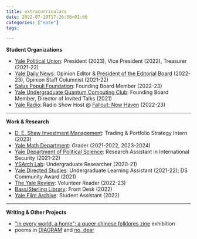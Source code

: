 ```yaml
---
title: extracurriculars
date: 2022-07-19T17:26:58+01:00
categories: ["note"]
tags:

---
```


**Student Organizations**

- [Yale Political Union](https://ypu.sites.yale.edu/): President (2023), Vice President (2022), Treasurer (2021-22)
- [Yale Daily News](https://yaledailynews.com/blog/author/jeanwang/): Opinion Editor & [President of the Editorial Board]([url](https://yaledailynews.com/blog/2022/10/12/editorial-announcing-the-2023-2024-editorial-board/)) (2022-23), Opinion Staff Columnist (2021-22)
- [Salus Populi Foundation](https://www.saluspopulifoundation.com/): Founding Board Member (2022-23)
- [Yale Undergraduate Quantum Computing Club](https://yaleqc.com/): Founding Board Member, Director of Invited Talks (2021)
- [Yale Radio](https://wybc.com/): Radio Show Host @ [Fallout: New Haven](https://wybc.com/shows/three-body-problem) (2022-23)

** **

**Work & Research**

- [D. E. Shaw Investment Management](https://www.deshaw.com/): Trading & Portfolio Strategy Intern (2023)
- [Yale Math Department](https://math.yale.edu/): Grader (2021-2022, 2023-2024)
- [Yale Department of Political Science](https://politicalscience.yale.edu/): Research Assistant in International Security (2021-22)
- [YSArch Lab](https://ysarch.csl.yale.edu/): Undergraduate Researcher (2020-21)
- [Yale Directed Studies](https://directedstudies.yale.edu/): Undergraduate Learning Assistant (2021-22); DS Community Award (2021)
- [The Yale Review](https://yalereview.org/): Volunteer Reader (2022-23)
- [Bass/Sterling Library](https://library.yale.edu/): Front Desk (2022)
- [Yale Film Archive](https://web.library.yale.edu/film): Student Assistant (2022)

** **

**Writing & Other Projects**

- ["in every world, a home": a queer chinese folklores zine](https://raw.githubusercontent.com/jingyingwang/jingyingwang.github.io/main/content/posts/Screen%20Shot%202023-03-07%20at%2012.16.34%20AM.png) exhibition
- poems in [DIAGRAM](https://www.thediagram.com/) and [no, dear](http://www.nodearmagazine.com/) 
